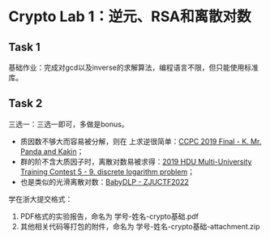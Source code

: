 # Crypto Lab 1：逆元、RSA和离散对数

## Task 1
基础作业：完成对gcd以及inverse的求解算法，编程语言不限，但只能使用标准库。

## Task 2
三选一：三选一即可，多做是bonus。

- 质因数不够大而容易被分解，则在 
 上求逆很简单：[CCPC 2019 Final - K. Mr. Panda and Kakin](https://codeforces.com/gym/102055/problem/K)；
- 群的阶不含大质因子时，离散对数易被求得：[2019 HDU Multi-University Training Contest 5 - 9. discrete logarithm problem](https://vjudge.net/problem/HDU-6632)；
- 也是类似的光滑离散对数：[BabyDLP - ZJUCTF2022](https://raw.githubusercontent.com/team-s2/summer_course_2023/master/src/intro/crypto-lab1/babyDLP.py)


学在浙大提交格式：
1. PDF格式的实验报告，命名为 学号-姓名-crypto基础.pdf
2. 其他相关代码等打包的附件，命名为 学号-姓名-crypto基础-attachment.zip